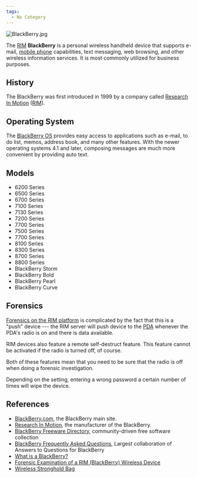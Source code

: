 ```yaml
---
tags:
  - No Category
---
```

![](BlackBerry.jpg "BlackBerry.jpg")

The [RIM](rim.md) **BlackBerry** is a personal wireless handheld
device that supports e-mail, [mobile phone](mobile_phone.md)
capabilities, text messaging, web browsing, and other wireless
information services. It is most commonly utilized for business
purposes.

## History

The BlackBerry was first introduced in 1999 by a company called
[Research In Motion](research_in_motion.md)
([RIM](rim.md)).

## Operating System

The [BlackBerry OS](blackberry_os.md) provides easy access to
applications such as e-mail, to do list, memos, address book, and many
other features. With the newer operating systems 4.1 and later,
composing messages are much more convenient by providing auto text.

## Models

- 6200 Series
- 6500 Series
- 6700 Series
- 7100 Series
- 7130 Series
- 7200 Series
- 7700 Series
- 7500 Series
- 7700 Series
- 8100 Series
- 8300 Series
- 8700 Series
- 8800 Series
- BlackBerry Storm
- BlackBerry Bold
- BlackBerry Pearl
- BlackBerry Curve

## Forensics

[Forensics on the RIM platform](blackberry_forensics.md) is
complicated by the fact that this is a "push" device --- the RIM server
will push device to the [PDA](pda.md) whenever the PDA's radio
is on and there is data available.

RIM devices also feature a remote self-destruct feature. This feature
cannot be activated if the radio is turned off, of course.

Both of these features mean that you need to be sure that the radio is
off when doing a forensic investigation.

Depending on the setting, entering a wrong password a certain number of
times will wipe the device.

## References

- [BlackBerry.com](http://www.blackberry.com/), the BlackBerry main
  site.
- [Research In Motion](http://www.rim.com/), the manufacturer of the
  BlackBerry.
- [BlackBerry Freeware Directory](http://www.blackberryfreeware.org/),
  community-driven free software collection
- [BlackBerry Frequently Asked Questions](http://www.blackberryfaq.com),
  Largest collaboration of Answers to Questions for BlackBerry
- [What is a
  BlackBerry?](http://www.oreillynet.com/pub/a/wireless/2005/09/15/what-is-blackberry.html)
- [Forensic Examination of a RIM (BlackBerry) Wireless
  Device](http://www.rh-law.com/ediscovery/Blackberry.pdf)
- [Wireless Stronghold
  Bag](http://www.paraben-forensics.com/catalog/product_info.php?cPath=26&products_id=173&osCsid=cf1086f4531222932094533fe4420d74)